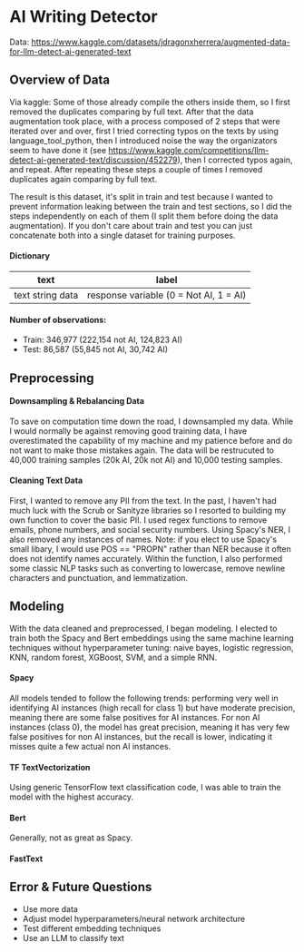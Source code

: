 # AI Writing Detector

Data: https://www.kaggle.com/datasets/jdragonxherrera/augmented-data-for-llm-detect-ai-generated-text

## Overview of Data
Via kaggle: 
Some of those already compile the others inside them, so I first removed the duplicates comparing by full text. After that the data augmentation took place, with a process composed of 2 steps that were iterated over and over, first I tried correcting typos on the texts by using language_tool_python, then I introduced noise the way the organizators seem to have done it (see https://www.kaggle.com/competitions/llm-detect-ai-generated-text/discussion/452279), then I corrected typos again, and repeat. After repeating these steps a couple of times I removed duplicates again comparing by full text.

The result is this dataset, it's split in train and test because I wanted to prevent information leaking between the train and test sections, so I did the steps independently on each of them (I split them before doing the data augmentation). If you don't care about train and test you can just concatenate both into a single dataset for training purposes.

#### Dictionary

| text  |  label |
|---|---|
| text string data | response variable (0 = Not AI, 1 = AI)  |

#### Number of observations:

- Train: 346,977 (222,154 not AI, 124,823 AI)
- Test: 86,587 (55,845 not AI, 30,742 AI)

## Preprocessing

#### Downsampling & Rebalancing Data
To save on computation time down the road, I downsampled my data. While I would normally be against removing good training data, I have overestimated the capability of my machine and my patience before and do not want to make those mistakes again. The data will be restrucuted to 40,000 training samples (20k AI, 20k not AI) and 10,000 testing samples.

#### Cleaning Text Data
First, I wanted to remove any PII from the text. In the past, I haven't had much luck with the Scrub or Sanityze libraries so I resorted to building my own function to cover the basic PII. I used regex functions to remove emails, phone numbers, and social security numbers. Using Spacy's NER, I also removed any instances of names. Note: if you elect to use Spacy's small libary, I would use POS == "PROPN" rather than NER because it often does not identify names accurately. Within the function, I also performed some classic NLP tasks such as converting to lowercase, remove newline characters and punctuation, and lemmatization.

## Modeling
With the data cleaned and preprocessed, I began modeling. I elected to train both the Spacy and Bert embeddings using the same machine learning techniques without hyperparameter tuning: naive bayes, logistic regression, KNN, random forest, XGBoost, SVM, and a simple RNN.

#### Spacy
All models tended to follow the following trends: performing very well in identifying AI instances (high recall for class 1) but have moderate precision, meaning there are some false positives for AI instances. For non AI instances (class 0), the model has great precision, meaning it has very few false positives for non AI instances, but the recall is lower, indicating it misses quite a few actual non AI instances.

#### TF TextVectorization
Using generic TensorFlow text classification code, I was able to train the model with the highest accuracy.

#### Bert
Generally, not as great as Spacy.

#### FastText

## Error & Future Questions

* Use more data
* Adjust model hyperparameters/neural network architecture
* Test different embedding techniques
* Use an LLM to classify text
